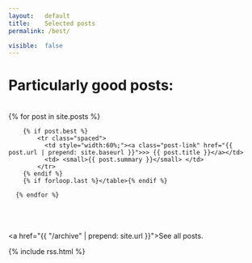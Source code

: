```yaml
---
layout:   default
title:    Selected posts
permalink: /best/

visible:  false
---
```



<div class="home">
	  <h1 class="page-heading">Particularly good posts:</h1><br>
    <table>
      {% for post in site.posts %}
      	
      	{% if post.best %}
	       	<tr class="spaced">
	          <td style="width:60%;"><a class="post-link" href="{{ post.url | prepend: site.baseurl }}">>> {{ post.title }}</a></td>
	          <td> <small>{{ post.summary }}</small> </td>
	        </tr>
        {% endif %}
        {% if forloop.last %}</table>{% endif %}
      
      {% endfor %}
      

  <br><br><br>
  <a href="{{ "/archive" | prepend: site.url }}">See all posts</a>.  <br>

  {%  include rss.html  %}

</div>

